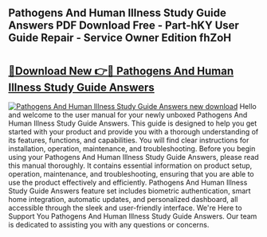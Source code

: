 ## Pathogens And Human Illness Study Guide Answers PDF Download Free - Part-hKY User Guide Repair - Service Owner Edition fhZoH

# <h2><a href="http://bc47077.oget.top/?id=Pathogens+And+Human+Illness+Study+Guide+Answers">🔗Download New 👉🔴 Pathogens And Human Illness Study Guide Answers</a></h2>

[![Pathogens And Human Illness Study Guide Answers new download](https://i.imgur.com/5g1atiW.png)](http://bc47077.oget.top/?id=Pathogens+And+Human+Illness+Study+Guide+Answers)
Hello and welcome to the user manual for your newly unboxed Pathogens And Human Illness Study Guide Answers. This guide is designed to help you get started with your product and provide you with a thorough understanding of its features, functions, and capabilities. You will find clear instructions for installation, operation, maintenance, and troubleshooting. Before you begin using your Pathogens And Human Illness Study Guide Answers, please read this manual thoroughly. It contains essential information on product setup, operation, maintenance, and troubleshooting, ensuring that you are able to use the product effectively and efficiently. Pathogens And Human Illness Study Guide Answers feature set includes biometric authentication, smart home integration, automatic updates, and personalized dashboard, all accessible through the sleek and user-friendly interface. We're Here to Support You Pathogens And Human Illness Study Guide Answers. Our team is dedicated to assisting you with any questions or concerns.
